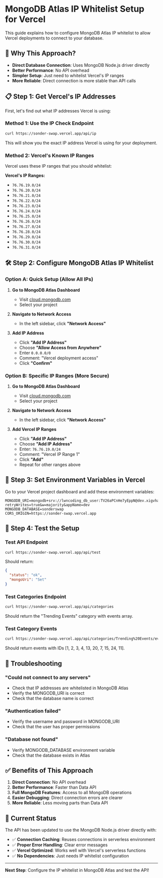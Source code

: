 # MongoDB Atlas IP Whitelist Setup for Vercel

This guide explains how to configure MongoDB Atlas IP whitelist to allow Vercel deployments to connect to your database.

## 🚀 **Why This Approach?**

- **Direct Database Connection**: Uses MongoDB Node.js driver directly
- **Better Performance**: No API overhead
- **Simpler Setup**: Just need to whitelist Vercel's IP ranges
- **More Reliable**: Direct connection is more stable than API calls

## 📋 **Step 1: Get Vercel's IP Addresses**

First, let's find out what IP addresses Vercel is using:

### **Method 1: Use the IP Check Endpoint**
```bash
curl https://sonder-swap.vercel.app/api/ip
```

This will show you the exact IP address Vercel is using for your deployment.

### **Method 2: Vercel's Known IP Ranges**
Vercel uses these IP ranges that you should whitelist:

**Vercel's IP Ranges:**
- `76.76.19.0/24`
- `76.76.20.0/24` 
- `76.76.21.0/24`
- `76.76.22.0/24`
- `76.76.23.0/24`
- `76.76.24.0/24`
- `76.76.25.0/24`
- `76.76.26.0/24`
- `76.76.27.0/24`
- `76.76.28.0/24`
- `76.76.29.0/24`
- `76.76.30.0/24`
- `76.76.31.0/24`

## 🛠️ **Step 2: Configure MongoDB Atlas IP Whitelist**

### **Option A: Quick Setup (Allow All IPs)**
1. **Go to MongoDB Atlas Dashboard**
   - Visit [cloud.mongodb.com](https://cloud.mongodb.com)
   - Select your project

2. **Navigate to Network Access**
   - In the left sidebar, click **"Network Access"**

3. **Add IP Address**
   - Click **"Add IP Address"**
   - Choose **"Allow Access from Anywhere"**
   - Enter `0.0.0.0/0`
   - Comment: "Vercel deployment access"
   - Click **"Confirm"**

### **Option B: Specific IP Ranges (More Secure)**
1. **Go to MongoDB Atlas Dashboard**
   - Visit [cloud.mongodb.com](https://cloud.mongodb.com)
   - Select your project

2. **Navigate to Network Access**
   - In the left sidebar, click **"Network Access"**

3. **Add Vercel IP Ranges**
   - Click **"Add IP Address"**
   - Choose **"Add IP Address"**
   - Enter: `76.76.19.0/24`
   - Comment: "Vercel IP Range 1"
   - Click **"Add"**
   - Repeat for other ranges above

## 🔧 **Step 3: Set Environment Variables in Vercel**

Go to your Vercel project dashboard and add these environment variables:

```
MONGODB_URI=mongodb+srv://lwncoding_db_user:TV26aPCnHe7yEppN@dev.xigvhak.mongodb.net/?retryWrites=true&w=majority&appName=dev
MONGODB_DATABASE=sonderswap
CORS_ORIGIN=https://sonder-swap.vercel.app
```

## 🧪 **Step 4: Test the Setup**

### **Test API Endpoint**
```bash
curl https://sonder-swap.vercel.app/api/test
```

Should return:
```json
{
  "status": "ok",
  "mongoUri": "Set"
}
```

### **Test Categories Endpoint**
```bash
curl https://sonder-swap.vercel.app/api/categories
```

Should return the "Trending Events" category with events array.

### **Test Category Events**
```bash
curl https://sonder-swap.vercel.app/api/categories/Trending%20Events/events
```

Should return events with IDs [1, 2, 3, 4, 13, 20, 7, 15, 24, 11].

## 🚨 **Troubleshooting**

### **"Could not connect to any servers"**
- Check that IP addresses are whitelisted in MongoDB Atlas
- Verify the MONGODB_URI is correct
- Check that the database name is correct

### **"Authentication failed"**
- Verify the username and password in MONGODB_URI
- Check that the user has proper permissions

### **"Database not found"**
- Verify MONGODB_DATABASE environment variable
- Check that the database exists in Atlas

## ✅ **Benefits of This Approach**

1. **Direct Connection**: No API overhead
2. **Better Performance**: Faster than Data API
3. **Full MongoDB Features**: Access to all MongoDB operations
4. **Easier Debugging**: Direct connection errors are clearer
5. **More Reliable**: Less moving parts than Data API

## 🔄 **Current Status**

The API has been updated to use the MongoDB Node.js driver directly with:
- ✅ **Connection Caching**: Reuses connections in serverless environment
- ✅ **Proper Error Handling**: Clear error messages
- ✅ **Vercel Optimized**: Works well with Vercel's serverless functions
- ✅ **No Dependencies**: Just needs IP whitelist configuration

---

**Next Step**: Configure the IP whitelist in MongoDB Atlas and test the API!
